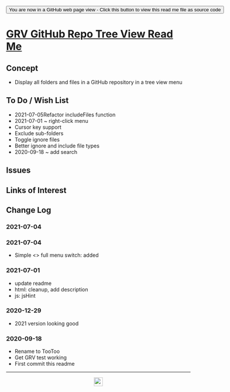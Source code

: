 <span style=display:none; >[You are now in a GitHub source code view - click this link to view Read Me file as a web page]( https://pushme-pullyou.github.io/tootoo-2020/lib/grv-github-repo-tree-view/readme.html "View file as a web page." ) </span>

<div><input type=button onclick=window.top.location.href="https://github.com/pushme-pullyou/tootoo-2020/tree/master/lib/grv-github-repo-tree-view/";
value='You are now in a GitHub web page view - Click this button to view this read me file as source code' ></div>


# [GRV GitHub Repo Tree View Read Me]( https://pushme-pullyou.github.io/tootoo-2020/lib/grv-github-repo-tree-view/readme.html )

<!--@@@
<div style=height:300px;overflow:hidden;width:100%;resize:both; ><iframe src=https:/pushme-pullyou.github.io/tootoo-2020/lib/grv-github-repo-tree-view/ height=100% width=100% ></iframe></div>
_GRV GitHub Repo Tree View_

### Full Screen: [GRV GitHub Repo Tree View]( https://pushme-pullyou.github.io/tootoo-2020/lib/grv-github-repo-tree-view/ )
@@@-->


## Concept

* Display all folders and files in a GitHub repository in a tree view menu


## To Do / Wish List

* 2021-07-05Refactor includeFiles function
* 2021-07-01 ~ right-click menu
* Cursor key support
* Exclude sub-folders
* Toggle ignore files
* Better ignore and include file types
* 2020-09-18 ~ add search

## Issues


## Links of Interest


## Change Log

### 2021-07-04

### 2021-07-04

* Simple <> full menu switch: added

### 2021-07-01

* update readme
* html: cleanup, add description
* js: jsHint

### 2020-12-29

* 2021 version looking good

### 2020-09-18

* Rename to TooToo
* Get GRV test working
* First commit this readme


***

<center title="hello! Click me to go up to the top" ><a href=javascript:window.scrollTo(0,0); style=text-decoration:none; > <img width=24 src="https://ladybug.tools/artwork/icons_bugs/ico/spider.ico" > </a></center>


